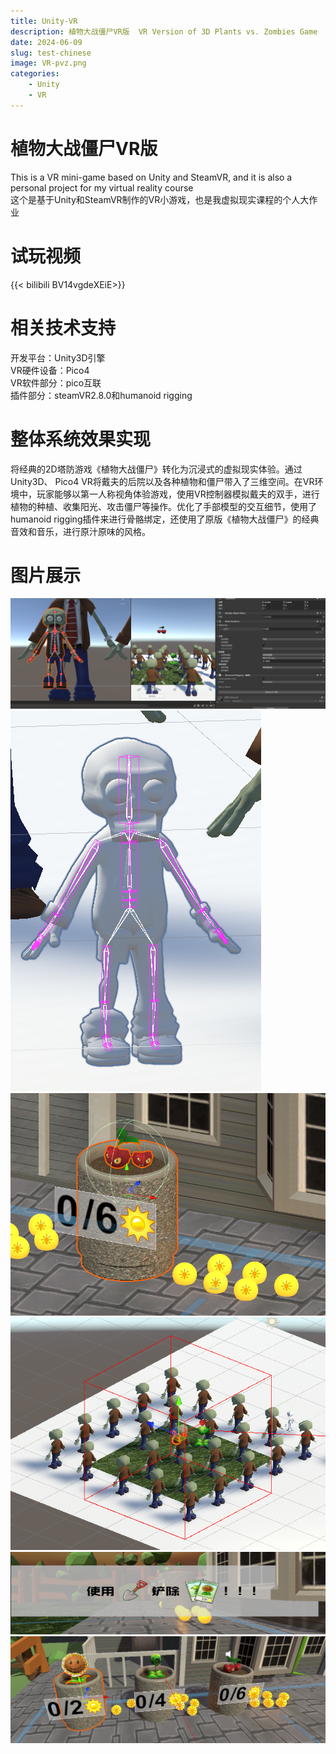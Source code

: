 ```yaml
---
title: Unity-VR
description: 植物大战僵尸VR版  VR Version of 3D Plants vs. Zombies Game
date: 2024-06-09
slug: test-chinese
image: VR-pvz.png
categories:
    - Unity
    - VR
---
```


# 植物大战僵尸VR版

This is a VR mini-game based on Unity and SteamVR, and it is also a personal project for my virtual reality course \
这个是基于Unity和SteamVR制作的VR小游戏，也是我虚拟现实课程的个人大作业

# 试玩视频
{{< bilibili BV14vgdeXEiE>}}

# 相关技术支持

开发平台：Unity3D引擎 \
VR硬件设备：Pico4 \
VR软件部分：pico互联 \
插件部分：steamVR2.8.0和humanoid rigging

# 整体系统效果实现
将经典的2D塔防游戏《植物大战僵尸》转化为沉浸式的虚拟现实体验。通过Unity3D、 Pico4 VR将戴夫的后院以及各种植物和僵尸带入了三维空间。在VR环境中，玩家能够以第一人称视角体验游戏，使用VR控制器模拟戴夫的双手，进行植物的种植、收集阳光、攻击僵尸等操作。优化了手部模型的交互细节，使用了humanoid rigging插件来进行骨骼绑定，还使用了原版《植物大战僵尸》的经典音效和音乐，进行原汁原味的风格。

# 图片展示
![Skeletal binding1](VR-Skeletal1.png) 
![Skeletal binding2](VR-Skeletal2.png)
![Scope of decision1](VR-Scope_of_decision1.png) <br>
![Scope of decision2](VR-Scope_of_decision2.png) 
![User interface1](VR-UI1.png)
![User interface2](VR-UI2.png)